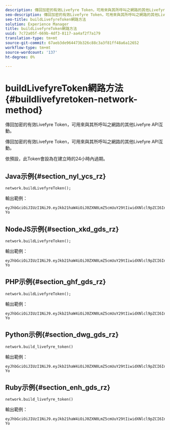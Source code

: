 ```yaml
---
description: 傳回加密的有效Livefyre Token，可用來與其所呼叫之網路的其他Livefyre API互動。
seo-description: 傳回加密的有效Livefyre Token，可用來與其所呼叫之網路的其他Livefyre API互動。
seo-title: buildLivefyreToken網路方法
solution: Experience Manager
title: buildLivefyreToken網路方法
uuid: 7c72a05f-669b-4df3-8117-aa4af2f7a179
translation-type: tm+mt
source-git-commit: 67aeb3de964473b326c88c3a3f81ff48a6a12652
workflow-type: tm+mt
source-wordcount: '137'
ht-degree: 0%

---
```



# buildLivefyreToken網路方法{#buildlivefyretoken-network-method}

傳回加密的有效Livefyre Token，可用來與其所呼叫之網路的其他Livefyre API互動。

傳回加密的有效Livefyre Token，可用來與其所呼叫之網路的其他Livefyre API互動。

依預設，此Token會設為在建立時的24小時內過期。

## Java示例{#section_nyl_ycs_rz}

```
network.buildLivefyreToken(); 
```

輸出範例：

```
eyJhbGciOiJIUzI1NiJ9.eyJkb21haW4iOiJ0ZXN0LmZ5cmUuY29tIiwidXNlcl9pZCI6InN5c3RlbSIsImRpc3BsYXlfbmFtZSI6InN5c3RlbSIsImV4cGlyZXMiOjEzOTY2NTUwODN9.33GuJF_ou2O6CCV22Y3PlLUgP2Igy9vAXfmLONkt-Yo
```

## NodeJS示例{#section_xkd_gds_rz}

```
network.buildLivefyreToken(); 
```

輸出範例：

```
eyJhbGciOiJIUzI1NiJ9.eyJkb21haW4iOiJ0ZXN0LmZ5cmUuY29tIiwidXNlcl9pZCI6InN5c3RlbSIsImRpc3BsYXlfbmFtZSI6InN5c3RlbSIsImV4cGlyZXMiOjEzOTY2NTUwODN9.33GuJF_ou2O6CCV22Y3PlLUgP2Igy9vAXfmLONkt-Yo
```

## PHP示例{#section_ghf_gds_rz}

```
network.buildLivefyreToken(); 
```

輸出範例：

```
eyJhbGciOiJIUzI1NiJ9.eyJkb21haW4iOiJ0ZXN0LmZ5cmUuY29tIiwidXNlcl9pZCI6InN5c3RlbSIsImRpc3BsYXlfbmFtZSI6InN5c3RlbSIsImV4cGlyZXMiOjEzOTY2NTUwODN9.33GuJF_ou2O6CCV22Y3PlLUgP2Igy9vAXfmLONkt-Yo 
```

## Python示例{#section_dwg_gds_rz}

```
network.build_livefyre_token() 
```

輸出範例：

```
eyJhbGciOiJIUzI1NiJ9.eyJkb21haW4iOiJ0ZXN0LmZ5cmUuY29tIiwidXNlcl9pZCI6InN5c3RlbSIsImRpc3BsYXlfbmFtZSI6InN5c3RlbSIsImV4cGlyZXMiOjEzOTY2NTUwODN9.33GuJF_ou2O6CCV22Y3PlLUgP2Igy9vAXfmLONkt-Yo 
```

## Ruby示例{#section_enh_gds_rz}

```
network.build_livefyre_token() 
```

輸出範例：

```
eyJhbGciOiJIUzI1NiJ9.eyJkb21haW4iOiJ0ZXN0LmZ5cmUuY29tIiwidXNlcl9pZCI6InN5c3RlbSIsImRpc3BsYXlfbmFtZSI6InN5c3RlbSIsImV4cGlyZXMiOjEzOTY2NTUwODN9.33GuJF_ou2O6CCV22Y3PlLUgP2Igy9vAXfmLONkt-Yo 
```

